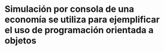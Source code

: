 # Simulación por consola de una economía se utiliza para ejemplificar el uso de programación orientada a objetos
